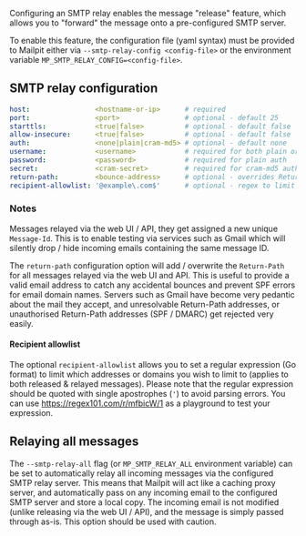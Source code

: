 Configuring an SMTP relay enables the message "release" feature, which allows you to "forward" the message onto a pre-configured SMTP server.

To enable this feature, the configuration file (yaml syntax) must be provided to Mailpit either via `--smtp-relay-config <config-file>` or the environment variable `MP_SMTP_RELAY_CONFIG=<config-file>`.

## SMTP relay configuration

```yaml
host:                <hostname-or-ip>      # required
port:                <port>                # optional - default 25
starttls:            <true|false>          # optional - default false
allow-insecure:      <true|false>          # optional - default false
auth:                <none|plain|cram-md5> # optional - default none
username:            <username>            # required for both plain or cram-md5 auth
password:            <password>            # required for plain auth
secret:              <cram-secret>         # required for cram-md5 auth
return-path:         <bounce-address>      # optional - overrides Return-Path for all released emails
recipient-allowlist: '@example\.com$'      # optional - regex to limit allowed relay addresses or domains (see below)
```

### Notes
Messages relayed via the web UI / API, they get assigned a new unique `Message-Id`. This is to enable testing via services such as Gmail which will silently drop / hide incoming emails containing the same message ID. 

The `return-path` configuration option will add / overwrite the `Return-Path` for all messages relayed via the web UI and API. This is useful to provide a valid email address to catch any accidental bounces and prevent SPF errors for email domain names. Servers such as Gmail have become very pedantic about the mail they accept, and unresolvable Return-Path addresses, or unauthorised Return-Path addresses (SPF / DMARC) get rejected very easily.

#### Recipient allowlist

The optional `recipient-allowlist` allows you to set a regular expression (Go format) to limit which addresses or domains you wish to limit to (applies to both released & relayed messages). Please note that the regular expression should be quoted with single apostrophes (`'`) to avoid parsing errors. You can use https://regex101.com/r/mfbicW/1 as a playground to test your expression.


## Relaying all messages

The `--smtp-relay-all` flag (or `MP_SMTP_RELAY_ALL` environment variable) can be set to automatically relay all incoming messages via the configured SMTP relay server. This means that Mailpit will act like a caching proxy server, and automatically pass on any incoming email to the configured SMTP server and store a local copy. The incoming email is not modified (unlike releasing via the web UI / API), and the message is simply passed through as-is. This option should be used with caution.